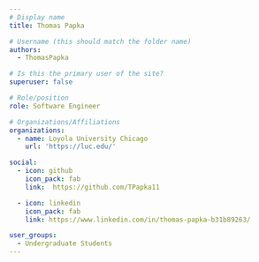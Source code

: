 ```yaml
---
# Display name
title: Thomas Papka

# Username (this should match the folder name)
authors:
  - ThomasPapka

# Is this the primary user of the site?
superuser: false

# Role/position
role: Software Engineer

# Organizations/Affiliations
organizations:
  - name: Loyola University Chicago
    url: 'https://luc.edu/'

social:
  - icon: github
    icon_pack: fab
    link:  https://github.com/TPapka11

  - icon: linkedin
    icon_pack: fab
    link: https://www.linkedin.com/in/thomas-papka-b31b89263/

user_groups:
  - Undergraduate Students
---
```


